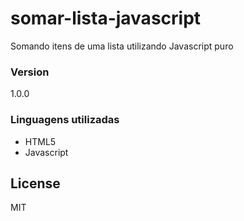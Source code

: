 # somar-lista-javascript
 Somando itens de uma lista utilizando Javascript puro

### Version
1.0.0

### Linguagens utilizadas
* HTML5
* Javascript

License
----
MIT
